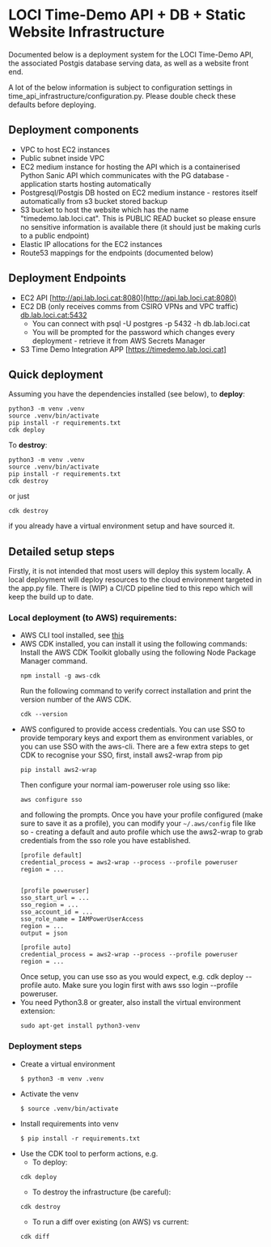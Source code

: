 # LOCI Time-Demo API + DB + Static Website Infrastructure
Documented below is a deployment system for the LOCI Time-Demo API, the associated Postgis database serving data, as well as a website front end.

A lot of the below information is subject to configuration settings in time_api_infrastructure/configuration.py. Please double check these defaults before deploying.

## Deployment components
- VPC to host EC2 instances
- Public subnet inside VPC
- EC2 medium instance for hosting the API which is a containerised Python Sanic API which communicates with the PG database - application starts hosting automatically
- Postgresql/Postgis DB hosted on EC2 medium instance - restores itself automatically from s3 bucket stored backup
- S3 bucket to host the website which has the name "timedemo.lab.loci.cat". This is PUBLIC READ bucket so please ensure no sensitive information is available there (it should just be making curls to a public endpoint)
- Elastic IP allocations for the EC2 instances
- Route53 mappings for the endpoints (documented below)

## Deployment Endpoints 
- EC2 API [http://api.lab.loci.cat:8080](http://api.lab.loci.cat:8080)
- EC2 DB (only receives comms from CSIRO VPNs and VPC traffic) [db.lab.loci.cat:5432](db.lab.loci.cat:5432)
  - You can connect with psql -U postgres -p 5432 -h db.lab.loci.cat 
  - You will be prompted for the password which changes every deployment - retrieve it from AWS Secrets Manager
- S3 Time Demo Integration APP [https://timedemo.lab.loci.cat]

## Quick deployment
Assuming you have the dependencies installed (see below), to **deploy**:
```
python3 -m venv .venv 
source .venv/bin/activate 
pip install -r requirements.txt 
cdk deploy 
```
To **destroy**:
```
python3 -m venv .venv 
source .venv/bin/activate 
pip install -r requirements.txt 
cdk destroy
```
or just 
```
cdk destroy
``` 
if you already have a virtual environment setup and have sourced it.


## Detailed setup steps

Firstly, it is not intended that most users will deploy this system locally. A local deployment will deploy resources to the cloud environment targeted in the app.py file. There is (WIP) a CI/CD pipeline tied to this repo which will keep the build up to date. 

### Local deployment (to AWS) requirements:
- AWS CLI tool installed, see [this](https://docs.aws.amazon.com/cli/latest/userguide/install-cliv2.html)
- AWS CDK installed, you can install it using the following commands:
  Install the AWS CDK Toolkit globally using the following Node Package Manager command.
  ```
  npm install -g aws-cdk
  ```
  Run the following command to verify correct installation and print the version number of the AWS CDK.
  ```
  cdk --version
  ```
- AWS configured to provide access credentials. You can use SSO to provide temporary keys and export them as environment variables, or you can use SSO with the aws-cli. There are a few extra steps to get CDK to recognise your SSO, first, install aws2-wrap from pip
  ```
  pip install aws2-wrap
  ```
  Then configure your normal iam-poweruser role using sso like: 
  ```
  aws configure sso
  ```
  and following the prompts. Once you have your profile configured (make sure to save it as a profile), you can modify your `~/.aws/config` file like so - creating a default and auto profile which use the aws2-wrap to grab credentials from the sso role you have established.
  ```
  [profile default]
  credential_process = aws2-wrap --process --profile poweruser
  region = ...
  
  
  [profile poweruser]
  sso_start_url = ...
  sso_region = ...
  sso_account_id = ...
  sso_role_name = IAMPowerUserAccess
  region = ...
  output = json
  
  [profile auto]
  credential_process = aws2-wrap --process --profile poweruser
  region = ...
  ```
  Once setup, you can use sso as you would expect, e.g. cdk deploy --profile auto. Make sure you login first with aws sso login --profile poweruser. 
- You need Python3.8 or greater, also install the virtual environment extension:
  ```
  sudo apt-get install python3-venv
  ```

### Deployment steps
- Create a virtual environment
  ```
  $ python3 -m venv .venv
  ```
- Activate the venv
  ```
  $ source .venv/bin/activate
  ```
- Install requirements into venv
  ```
  $ pip install -r requirements.txt
  ```
- Use the CDK tool to perform actions, e.g. 
  - To deploy:
  ```
  cdk deploy
  ```
  - To destroy the infrastructure (be careful):
  ```
  cdk destroy
  ```
  - To run a diff over existing (on AWS) vs current:
  ```
  cdk diff
  ``` 
 
	  
